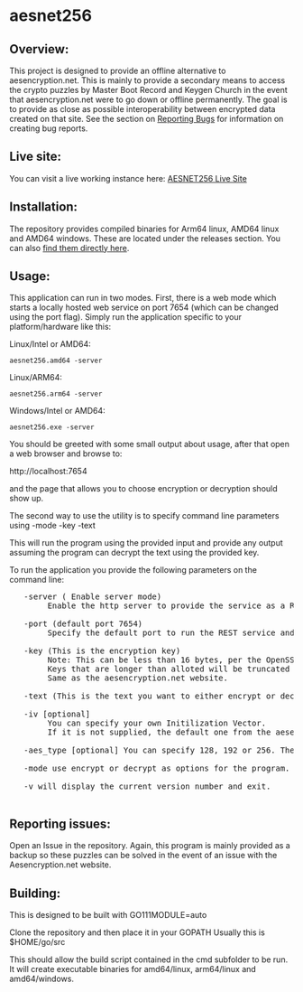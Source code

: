 # aesnet256

## Overview:

This project is designed to provide an offline alternative to aesencryption.net. This is mainly to provide a secondary means to access the crypto puzzles by Master Boot Record and Keygen Church in the event that aesencryption.net were to go down or offline permanently. The goal is to provide as close as possible interoperability between encrypted data created on that site. See the section on [Reporting Bugs](https://github.com/irq-conflict/aesnet256?tab=readme-ov-file#reporting-issues) for information on creating bug reports.


## Live site:

You can visit a live working instance here: [AESNET256 Live Site](https://aesnet256.dragoncircle.co/)

## Installation:
The repository provides compiled binaries for Arm64 linux, AMD64 linux and AMD64 windows. These are located under the releases section. You can also [find them directly here](https://github.com/irq-conflict/aesnet256/releases). 

## Usage:
This application can run in two modes. First, there is a web mode which starts a locally hosted web service on port 7654 (which can be changed using the port flag). Simply run the application specific to your platform/hardware like this:

Linux/Intel or AMD64:

```
aesnet256.amd64 -server
```

Linux/ARM64:

```
aesnet256.arm64 -server
```

Windows/Intel or AMD64:

```
aesnet256.exe -server
```

You should be greeted with some small output about usage, after that open a web browser and browse to:

http://localhost:7654

and the page that allows you to choose encryption or decryption should show up.

The second way to use the utility is to specify command line parameters using -mode -key -text 

This will run the program using the provided input and provide any output assuming the program can decrypt the text using the provided key.

To run the application you provide the following parameters on the command line:

<pre>
   -server ( Enable server mode)
        Enable the http server to provide the service as a REST API and a HTMX web front end.

   -port (default port 7654) 
        Specify the default port to run the REST service and associated HTML pages on.

   -key (This is the encryption key) 
        Note: This can be less than 16 bytes, per the OpenSSL spec and the AESencryption website, these are zero padded to the proper length. 
        Keys that are longer than alloted will be truncated as needed. 
        Same as the aesencryption.net website.

   -text (This is the text you want to either encrypt or decrypt) 

   -iv [optional] 
        You can specify your own Initilization Vector. 
        If it is not supplied, the default one from the aesencryption.net website will be used.

   -aes_type [optional] You can specify 128, 192 or 256. The default is 256.

   -mode use encrypt or decrypt as options for the program.

   -v will display the current version number and exit.

</pre>

## Reporting issues:

 Open an Issue in the repository. Again, this program is mainly provided as a backup so these puzzles can be solved in the event of an issue with the Aesencryption.net website.

## Building:

This is designed to be built with GO111MODULE=auto

Clone the repository and then place it in your GOPATH
Usually this is $HOME/go/src

This should allow the build script contained in the cmd subfolder to be run.
It will create executable binaries for amd64/linux, arm64/linux and amd64/windows.
